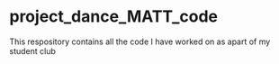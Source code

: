 # project_dance_MATT_code

This respository contains all the code I have worked on as apart of my student club 
